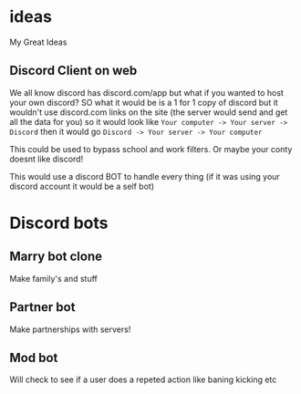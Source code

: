 # ideas
My Great Ideas


## Discord Client on web

We all know discord has discord.com/app but what if you wanted to host your own discord? SO what it would be is a 1 for 1 copy of discord but it wouldn't use discord.com links on the site (the server would send and get all the data for you) so it would look like ``Your computer -> Your server -> Discord`` then it would go ``Discord -> Your server -> Your computer``


This could be used to bypass school and work filters. Or maybe your conty doesnt like discord!

This would use a discord BOT to handle every thing (if it was using your discord account it would be a self bot)


# Discord bots

## Marry bot clone

Make family's and stuff

## Partner bot

Make partnerships with servers!

## Mod bot

Will check to see if a user does a repeted action like baning kicking etc

